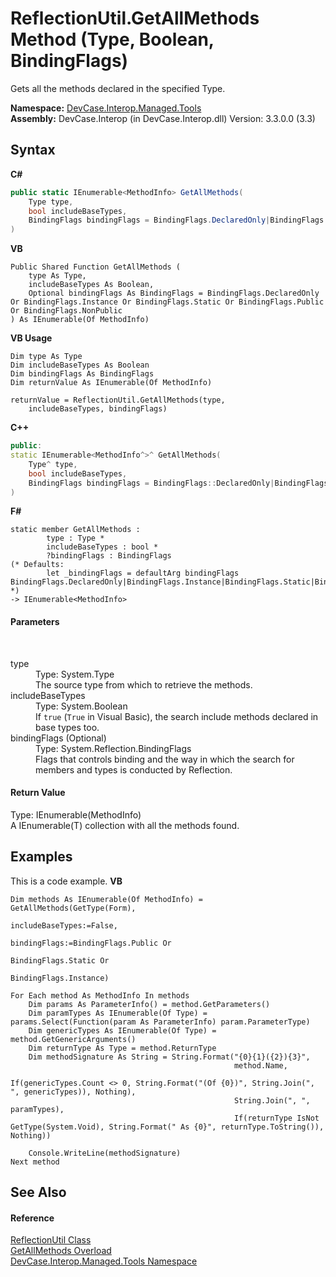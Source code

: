 # ReflectionUtil.GetAllMethods Method (Type, Boolean, BindingFlags)
 

Gets all the methods declared in the specified Type.

**Namespace:**&nbsp;<a href="N_DevCase_Interop_Managed_Tools">DevCase.Interop.Managed.Tools</a><br />**Assembly:**&nbsp;DevCase.Interop (in DevCase.Interop.dll) Version: 3.3.0.0 (3.3)

## Syntax

**C#**<br />
``` C#
public static IEnumerable<MethodInfo> GetAllMethods(
	Type type,
	bool includeBaseTypes,
	BindingFlags bindingFlags = BindingFlags.DeclaredOnly|BindingFlags.Instance|BindingFlags.Static|BindingFlags.Public|BindingFlags.NonPublic
)
```

**VB**<br />
``` VB
Public Shared Function GetAllMethods ( 
	type As Type,
	includeBaseTypes As Boolean,
	Optional bindingFlags As BindingFlags = BindingFlags.DeclaredOnly Or BindingFlags.Instance Or BindingFlags.Static Or BindingFlags.Public Or BindingFlags.NonPublic
) As IEnumerable(Of MethodInfo)
```

**VB Usage**<br />
``` VB Usage
Dim type As Type
Dim includeBaseTypes As Boolean
Dim bindingFlags As BindingFlags
Dim returnValue As IEnumerable(Of MethodInfo)

returnValue = ReflectionUtil.GetAllMethods(type, 
	includeBaseTypes, bindingFlags)
```

**C++**<br />
``` C++
public:
static IEnumerable<MethodInfo^>^ GetAllMethods(
	Type^ type, 
	bool includeBaseTypes, 
	BindingFlags bindingFlags = BindingFlags::DeclaredOnly|BindingFlags::Instance|BindingFlags::Static|BindingFlags::Public|BindingFlags::NonPublic
)
```

**F#**<br />
``` F#
static member GetAllMethods : 
        type : Type * 
        includeBaseTypes : bool * 
        ?bindingFlags : BindingFlags 
(* Defaults:
        let _bindingFlags = defaultArg bindingFlags BindingFlags.DeclaredOnly|BindingFlags.Instance|BindingFlags.Static|BindingFlags.Public|BindingFlags.NonPublic
*)
-> IEnumerable<MethodInfo> 

```


#### Parameters
&nbsp;<dl><dt>type</dt><dd>Type: System.Type<br />The source type from which to retrieve the methods.</dd><dt>includeBaseTypes</dt><dd>Type: System.Boolean<br />If `true` (`True` in Visual Basic), the search include methods declared in base types too.</dd><dt>bindingFlags (Optional)</dt><dd>Type: System.Reflection.BindingFlags<br />Flags that controls binding and the way in which the search for members and types is conducted by Reflection.</dd></dl>

#### Return Value
Type: IEnumerable(MethodInfo)<br />A IEnumerable(T) collection with all the methods found.

## Examples
This is a code example. 
**VB**<br />
``` VB
Dim methods As IEnumerable(Of MethodInfo) = GetAllMethods(GetType(Form),
                                                          includeBaseTypes:=False,
                                                          bindingFlags:=BindingFlags.Public Or
                                                                        BindingFlags.Static Or
                                                                        BindingFlags.Instance)

For Each method As MethodInfo In methods
    Dim params As ParameterInfo() = method.GetParameters()
    Dim paramTypes As IEnumerable(Of Type) = params.Select(Function(param As ParameterInfo) param.ParameterType)
    Dim genericTypes As IEnumerable(Of Type) = method.GetGenericArguments()
    Dim returnType As Type = method.ReturnType
    Dim methodSignature As String = String.Format("{0}{1}({2}){3}",
                                                  method.Name,
                                                  If(genericTypes.Count <> 0, String.Format("(Of {0})", String.Join(", ", genericTypes)), Nothing),
                                                  String.Join(", ", paramTypes),
                                                  If(returnType IsNot GetType(System.Void), String.Format(" As {0}", returnType.ToString()), Nothing))

    Console.WriteLine(methodSignature)
Next method
```


## See Also


#### Reference
<a href="T_DevCase_Interop_Managed_Tools_ReflectionUtil">ReflectionUtil Class</a><br /><a href="Overload_DevCase_Interop_Managed_Tools_ReflectionUtil_GetAllMethods">GetAllMethods Overload</a><br /><a href="N_DevCase_Interop_Managed_Tools">DevCase.Interop.Managed.Tools Namespace</a><br />